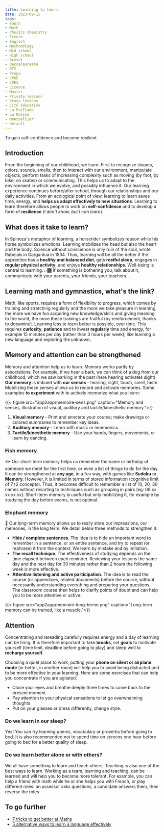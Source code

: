 ```yaml
---
title: Learning to learn
date: 2023-09-15
tags:
- Youth
- Math
- Physics Chemistry
- French
- English
- Methodology
- Mid school
- High school
- Brevet
- Baccalaureate
- BTS
- Prepa
- CPGE
- CPES
- Licence
- Master
- Private lessons
- Group lessons
- Cité éducative
- La Paillade
- La Mosson
- Montpellier
- Herault
---
```


To gain self-confidence and become resilient.

<!--more-->

## Introduction

From the beginning of our childhood, we learn. First to recognize shapes, colors, sounds, smells, then to interact with our environment, manipulate objects, perform tasks of increasing complexity such as moving (by foot, by bike, on skates) or communicating. This helps us to adapt to the environment in which we evolve, and possibly influence it. Our learning experience continues before/after school, through our relationships and our daily activities. From an ecological point of view, learning to learn saves time, energy, and <b>helps us adapt effectively to new situations</b>. Learning to learn therefore allows people to work on <b>self-confidence</b> and to develop a form of <b>resilience</b> (<i>I don't know, but I can learn</i>).

## What does it take to learn?

In Spinoza's metaphor of learning, a horserider symbolizes reason while his horse symbolizes emotions. Learning mobilizes the head but also the heart and the body. Science without conscience is only ruin of the soul, wrote Rabelais in Gargantua in 1534. Thus, learning will be all the better if the apprentice has a <b>healthy and balanced diet</b>, gets <b>restful sleep</b>, engages in <b>regular physical activity</b>, and enjoys <b>healthy relationships</b>. Well-being is central to learning. 👉🏾 If something is bothering you, talk about it, communicate with your parents, your friends, your teachers...

## Learning math and gymnastics, what's the link?

Math, like sports, requires a form of flexibility to progress, which comes by training and stretching regularly and the more we take pleasure in learning, the more we have fun acquiring new knowledge/skills and giving meaning to the world, the more these trainings are fruitful (by reinforcement, thanks to dopamine). Learning less to learn better is possible, over time. This requires <b>curiosity</b>, <b>patience</b> and to invest <b>regularly</b> time and energy, for example 15 minutes per day (rather than 3 hours per week), like learning a new language and exploring the unknown.

## Memory and attention can be strengthened

Memory and attention help us to learn.
Memory works partly by associations. For example, if we hear a bark, we can think of a dog from our childhood, which we saw barking in the past (here hearing activates sight). <b>Our memory</b> is imbued with <b>our senses</b> - hearing, sight, touch, smell, taste. Mobilizing these senses allows us to record and activate memories. Some examples <b>to experiment</b> with to actively memorize what you learn:

{{< figure src="app2app/memoire-sens.png" caption="Memory and senses, illustration of visual, auditory and tactile/kinesthetic memory.">}}

1. <b>Visual memory</b> - Print and annotate your course; make drawings or colored summaries to remember key ideas.
2. <b>Auditory memory</b> - Learn with music or mnemonics.
3. <b>Tactile/kinesthetic memory</b> - Use your hands, fingers, movements, or learn by dancing.

### Fish memory

🐟 Our short-term memory helps us remember the name or birthday of someone we meet for the first time, or even a list of things to do for the day. It can be strengthened at <b>any age</b>, in a fun way, with games like <b>Sudoku</b> or <b>Memory</b>. However, it is limited in terms of stored information (cognitive limit of 7±2 concepts). Thus, it becomes difficult to remember a list of 10, 20, 30 names without resorting to techniques such as grouping in pairs (eg: 06 xx xx xx xx). Short-term memory is useful but only mobilizing it, for example by studying the day before exams, is not optimal.

### Elephant memory

🐘 Our long-term memory allows us to really store our impressions, our memories, in the long term. We detail below three methods to strengthen it:
- <b>Hide / complete sentences</b>. The idea is to hide an important word to remember in a sentence, or an entire sentence, and try to repeat (or rephrase) it from the context. We learn by mistake and by imitation.
- <b>The recall technique</b>. The effectiveness of studying depends on the time elapsed between each reminder. Reviewing your lessons the same day and the next day for 30 minutes rather than 2 hours the following week is more effective.
- <b>Attentive listening and active participation</b>. The idea is to read the course (or appendices, related documents) before the course, without necessarily understanding everything and preparing your questions. The classroom course then helps to clarify points of doubt and can help you to be more attentive or active.

{{< figure src="app2app/memoire-long-terme.png" caption="Long-term memory can be trained, like a muscle.">}}

## Attention

Concentrating and rereading carefully requires energy and a day of learning can be tiring. It is therefore important to take <b>breaks</b>, set <b>goals</b> to motivate yourself (time limit, deadline before going to play) and sleep well to <b>recharge yourself</b>.

Choosing a quiet place to work, putting your <b>phone on silent or airplane mode</b> (or better, in another room) will help you to avoid being distracted and to be more effective in your learning. Here are some exercises that can help you concentrate if you are agitated:
- Close your eyes and breathe deeply three times to come back to the present moment
- Pay attention to your physical sensations to let go overwhelming thoughts
- Put on your glasses or dress differently, change style.

### Do we learn in our sleep?

Yes! You can try learning poems, vocabulary or proverbs before going to bed. It is also recommended not to spend time on screens one hour before going to bed for a better quality of sleep.

### Do we learn better alone or with others?

We all have something to learn and teach others. Teaching is also one of the best ways to learn. Working as a team, learning and teaching, can be learned and will help you to become more tolerant. For example, you can help a friend with math while he or she helps you with French, or play different roles: an assessor asks questions, a candidate answers them, then reverse the roles.

## To go further
- [7 tricks to get better at Maths](https://www.mtpcours.fr/en/p/7-astuces-pour-progresser-en-maths/)
- [5 alternative ways to learn a language effectively](https://www.mtpcours.fr/en/p/language-learning/)